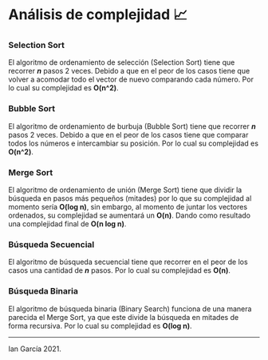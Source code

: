 # Análisis de complejidad 📈

### Selection Sort

El algoritmo de ordenamiento de selección (Selection Sort) tiene que recorrer ***n*** pasos 2 veces. Debido a que en el
peor de los casos tiene que volver a acomodar todo el vector de nuevo comparando cada número. Por lo cual su complejidad
es **O(n^2)**.

### Bubble Sort

El algoritmo de ordenamiento de burbuja (Bubble Sort) tiene que recorrer ***n*** pasos 2 veces. Debido a que en el peor
de los casos tiene que comparar todos los números e intercambiar su posición. Por lo cual su complejidad es **O(n^2)**.

### Merge Sort

El algoritmo de ordenamiento de unión (Merge Sort) tiene que dividir la búsqueda en pasos más pequeños (mitades) por lo
que su complejidad al momento sería **O(log n)**, sin embargo, al momento de juntar los vectores ordenados, su
complejidad se aumentará un **O(n)**. Dando como resultado una complejidad final de **O(n log n)**.

### Búsqueda Secuencial

El algoritmo de búsqueda secuencial tiene que recorrer en el peor de los casos una cantidad de ***n*** pasos. Por lo
cual su complejidad es **O(n)**.

### Búsqueda Binaria

El algoritmo de búsqueda binaria (Binary Search) funciona de una manera parecida el Merge Sort, ya que este divide la
búsqueda en mitades de forma recursiva. Por lo cual su complejidad es **O(log n)**.

---

Ian García 2021.
